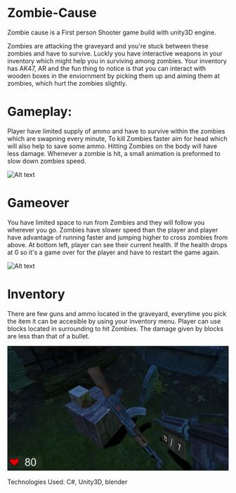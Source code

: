 # Zombie-Cause
Zombie cause is a First person Shooter game build with unity3D engine.

Zombies are attacking the graveyard and you're stuck between these zombies and have to survive. Luckly you have interactive weapons in your inventory which might help you in surviving among zombies. Your inventory has AK47, AR and the fun thing to notice is that you can interact with wooden boxes in the enviornment by picking them up and aiming them at zombies, which hurt the zombies slightly.

# Gameplay:

Player have limited supply of ammo and have to survive within the zombies which are swapning every minute, To kill Zombies faster aim for head which will also help to save some ammo. Hitting Zombies on the body will have less damage. Whenever a zombie is hit, a small animation is preformed to slow down zombies speed.

![Alt text](gifs/Gameplay.gif)

# Gameover

You have limited space to run from Zombies and they will follow you wherever you go. Zombies have slower speed than the player and player have advantage of running faster and jumping higher to cross zombies from above. At bottom left, player can see their current health. If the health drops at 0 so it's a game over for the player and have to restart the game again.

![Alt text](gifs/gameover.gif)

# Inventory

There are few guns and ammo located in the graveyard, everytime you pick the item it can be accesible by using your inventory menu. Player can use blocks located in surrounding to hit Zombies. The damage given by blocks are less than that of a bullet.

![Alt text](gifs/Weapon.gif)

Technologies Used: C#, Unity3D, blender  
